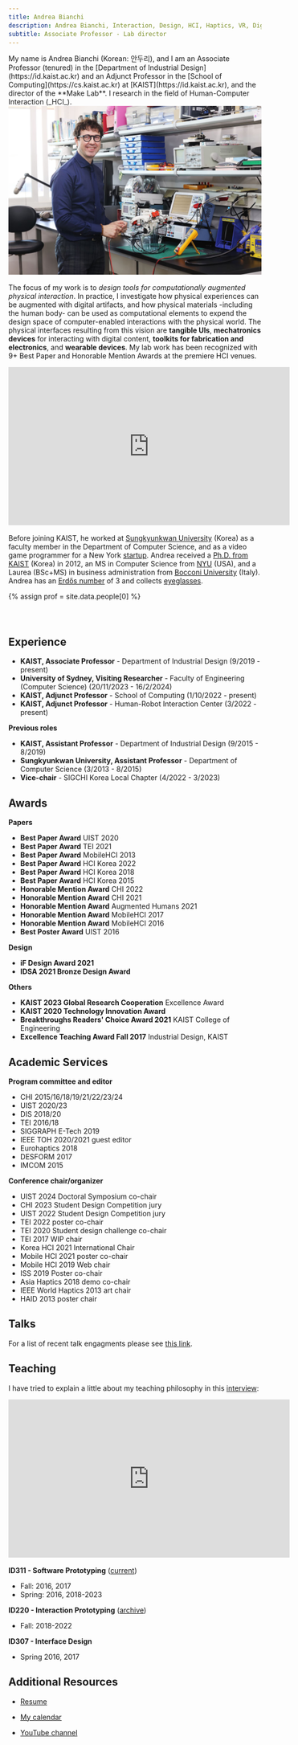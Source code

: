 ```yaml
---
title: Andrea Bianchi
description: Andrea Bianchi, Interaction, Design, HCI, Haptics, VR, Digital Fabrication, Physical computing, Prototyping tools, KAIST, Korea
subtitle: Associate Professor - Lab director
---
```


<head>
<style>

    .profileImage {
        width: 70%;
    }


    @media (max-width: 600px) {
        .profileImage {
            width: 100%;
        }
    }

    .profile strong{
        color: #EE2A7C;
    }


    .links {
        flex-direction: row;
        display: flex;
        justify-content: space-between;
        width: 60%;
        margin: auto;
        margin-top: 2em;
        margin-bottom: 3em;
    }

    .links a {
        flex-grow: 1;
        display: flex;
        justify-content: center;
    }

    /*
    span.profile {
        display:flex;
        flex-direction: row-reverse;
    }

    span img {
        margin-left: 5%;
        height: 100%;
    }
    */

</style>
</head>

<span class="profile"> 
My name is Andrea Bianchi (Korean: 안두리), and I am an Associate Professor (tenured) in the [Department of Industrial Design](https://id.kaist.ac.kr) and an Adjunct Professor in the [School of Computing](https://cs.kaist.ac.kr) at [KAIST](https://id.kaist.ac.kr), and the director of the **Make Lab**. I research in the field of Human-Computer Interaction (_HCI_).
</span>

<img src="/images/people/andreaHD.jpg" alt="{{prof.name}}" class="profileImage"/>

The focus of my work is to _design tools for computationally augmented physical interaction_. In practice, I investigate how physical experiences can be augmented with digital artifacts, and how physical materials -including the human body- can be used as computational elements to expend the design space of computer-enabled interactions with the physical world. The physical interfaces resulting from this vision are **tangible UIs**, **mechatronics devices** for interacting with digital content, **toolkits for fabrication and electronics**, and **wearable devices**. My lab work has been recognized with 9+ Best Paper and Honorable Mention Awards at the premiere HCI venues.

<iframe width="560" height="315" src="https://www.youtube.com/embed/U54PDYC_d4A" title="YouTube video player" frameborder="0" allow="accelerometer; autoplay; clipboard-write; encrypted-media; gyroscope; picture-in-picture" allowfullscreen></iframe>

Before joining KAIST, he worked at [Sungkyunkwan University](http://www.skku.edu/eng/index.do) (Korea) as a faculty member in the Department of Computer Science, and as a video game programmer for a New York [startup](https://www.crunchbase.com/organization/rebelmonkey). Andrea received a [Ph.D. from KAIST](https://ct.kaist.ac.kr/main.php?lang=1) (Korea) in 2012, an MS in Computer Science from [NYU](http://www.nyu.edu) (USA), and a Laurea (BSc+MS) in business administration from [Bocconi University](https://www.unibocconi.eu/wps/wcm/connect/bocconi/sitopubblico_en/navigation+tree/home) (Italy). Andrea has an [Erdős number](https://en.wikipedia.org/wiki/Erdős_number) of 3 and collects [eyeglasses](https://www.dropbox.com/s/f9ckj7usmhk95b3/glasses.jpg?dl=0).

{% assign prof = site.data.people[0] %}

<div class="links">
<!-- <a href="{{prof.homepage}}"><i class="fas fa-3x fa-home" aria-hidden="true"></i></a> -->
<a href="http://andrea.kaist.id"><i class="fas fa-2x fa-id-badge" aria-hidden="true"></i></a>
<a href="http://github.com/{{prof.github}}"><i class="fab fa-2x fa-github" aria-hidden="true"></i></a>
<a href="https://twitter.com/{{prof.twitter}}"><i class="fab fa-2x fa-x-twitter" aria-hidden="true"></i></a>
<a href="https://scholar.google.co.kr/citations?user={{prof.scholar}}"><i class="fas fa-2x fa-graduation-cap" aria-hidden="true"></i></a>
<a href="#" onclick="(function(){window.open('mailto:{{ prof.email }}');})()"><i class="fas fa-2x fa-envelope"></i></a>
</div>

## Experience

- **KAIST, Associate Professor** - Department of Industrial Design (9/2019 - present)
- **University of Sydney, Visiting Researcher** - Faculty of Engineering (Computer Science) (20/11/2023 - 16/2/2024)
- **KAIST, Adjunct Professor** - School of Computing (1/10/2022 - present)
- **KAIST, Adjunct Professor** - Human-Robot Interaction Center (3/2022 - present)

**Previous roles**

- **KAIST, Assistant Professor** - Department of Industrial Design (9/2015 - 8/2019)
- **Sungkyunkwan University, Assistant Professor** - Department of Computer Science (3/2013 - 8/2015)
- **Vice-chair** - SIGCHI Korea Local Chapter (4/2022 - 3/2023)

## Awards

**Papers**

- **Best Paper Award** UIST 2020
- **Best Paper Award** TEI 2021
- **Best Paper Award** MobileHCI 2013
- **Best Paper Award** HCI Korea 2022
- **Best Paper Award** HCI Korea 2018
- **Best Paper Award** HCI Korea 2015
- **Honorable Mention Award** CHI 2022
- **Honorable Mention Award** CHI 2021
- **Honorable Mention Award** Augmented Humans 2021
- **Honorable Mention Award** MobileHCI 2017
- **Honorable Mention Award** MobileHCI 2016
- **Best Poster Award** UIST 2016

**Design**

- **iF Design Award 2021**
- **IDSA 2021 Bronze Design Award**

**Others**

- **KAIST 2023 Global Research Cooperation** Excellence Award
- **KAIST 2020 Technology Innovation Award**
- **Breakthroughs Readers' Choice Award 2021** KAIST College of Engineering
- **Excellence Teaching Award Fall 2017** Industrial Design, KAIST

## Academic Services

**Program committee and editor**

- CHI 2015/16/18/19/21/22/23/24
- UIST 2020/23
- DIS 2018/20
- TEI 2016/18
- SIGGRAPH E-Tech 2019
- IEEE TOH 2020/2021 guest editor
- Eurohaptics 2018
- DESFORM 2017
- IMCOM 2015

**Conference chair/organizer**

- UIST 2024 Doctoral Symposium co-chair
- CHI 2023 Student Design Competition jury
- UIST 2022 Student Design Competition jury
- TEI 2022 poster co-chair
- TEI 2020 Student design challenge co-chair
- TEI 2017 WIP chair
- Korea HCI 2021 International Chair
- Mobile HCI 2021 poster co-chair
- Mobile HCI 2019 Web chair
- ISS 2019 Poster co-chair
- Asia Haptics 2018 demo co-chair
- IEEE World Haptics 2013 art chair
- HAID 2013 poster chair

## Talks

For a list of recent talk engagments please see [this link](http://andrea.kaist.id).

## Teaching

I have tried to explain a little about my teaching philosophy in this [interview](https://youtu.be/bZnS8IFA_OQ):

<iframe width="560" height="315" src="https://www.youtube.com/embed/bZnS8IFA_OQ" title="YouTube video player" frameborder="0" allow="accelerometer; autoplay; clipboard-write; encrypted-media; gyroscope; picture-in-picture" allowfullscreen></iframe>

**ID311 - Software Prototyping** ([current](https://software.prototyping.id))

- Fall: 2016, 2017
- Spring: 2016, 2018-2023

**ID220 - Interaction Prototyping** ([archive](https://sites.google.com/view/interaction-prototyping/home))

- Fall: 2018-2022

**ID307 - Interface Design**

- Spring 2016, 2017

## Additional Resources

- [Resume](http://andrea.kaist.id)
<!-- - [Short Resume (PDF)](https://www.dropbox.com/s/1oby67w9i81cnq4/CV_andrea_bianchi_onePage.pdf?dl=0) -->
- [My calendar](https://calendar.kaist.id)
<!-- - [Website with old projects (Ph.D. and before)](https://alsoplantsfly.kaist.id) -->
- [YouTube channel](https://www.youtube.com/channel/UC5A_g3GYEGeoqBqSSJ11NoQ)
<!-- - [About me page](https://about.me/andreabianchi) -->
